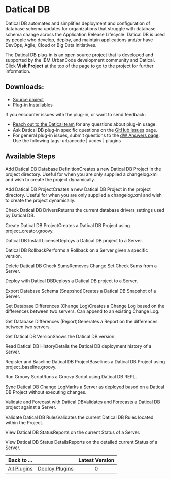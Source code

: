 
Datical DB
==========


Datical DB automates and simplifies deployment and configuration of database schema updates for organizations that struggle with database schema change across the Application Release Lifecycle. Datical DB is used by people who develop, deploy, and maintain applications and/or have DevOps, Agile, Cloud or Big Data initiatives.




The Datical DB plug-in is an open source project that is developed and supported by the IBM UrbanCode development community and Datical. Click **Visit Project** at the top of the page to go to the project for further information.



Downloads:
----------


* [Source project](https://github.com/IBM-UrbanCode/DaticalDB-UCD-UCB)
* [Plug-in Installables](https://github.com/IBM-UrbanCode/DaticalDB-UCD-UCB/releases)


If you encounter issues with the plug-in, or want to send feedback:


* [Reach out to the Datical team](http://www-304.ibm.com/partnerworld/gsd/solutiondetails.do?solution=50447&lc=en&stateCd=P&tab=1) for any questions about plug-in usage.
* Ask Datical DB plug-in specific questions on the [GitHub Issues](https://github.com/IBM-UrbanCode/DaticalDB-UCD-UCB/issues) page.
* For general plug-in issues, submit questions to the [dW Answers page](https://developer.ibm.com/answers/smart-spaces/23/urbancode.html). Use the following tags: urbancode | ucdev | plugins



Available Steps
---------------


Add Datical DB Database DefinitionCreates a new Datical DB Project in the project directory. Useful for when you are only supplied a changelog.xml and wish to create the project dynamically.


Add Datical DB ProjectCreates a new Datical DB Project in the project directory. Useful for when you are only supplied a changelog.xml and wish to create the project dynamically.


Check Datical DB DriversReturns the current database drivers settings used by Datical DB.


Create Datical DB ProjectCreates a Datical DB Project using project\_creator.groovy.


Datical DB Install LicenseDeploys a Datical DB project to a Server.


Datical DB RollbackPerforms a Rollback on a Server given a specific version.


Delete Datical DB Check SumsRemoves Change Set Check Sums from a Server.


Deploy with Datical DBDeploys a Datical DB project to a Server.


Export Database Schema (Snapshot)Creates a Datical DB Snapshot of a Server.


Get Database Differences (Change Log)Creates a Change Log based on the differences between two servers. Can append to an existing Change Log.


Get Database Differences (Report)Generates a Report on the differences between two servers.


Get Datical DB VersionShows the Datical DB version.


Read Datical DB HistoryDetails the Datical DB deployment history of a Server.


Register and Baseline Datical DB ProjectBaselines a Datical DB Project using project\_baseline.groovy.


Run Groovy ScriptRuns a Groovy Script using Datical DB REPL.


Sync Datical DB Change LogMarks a Server as deployed based on a Datical DB Project without executing changes.


Validate and Forecast with Datical DBValidates and Forecasts a Datical DB project against a Server.


Validate Datical DB RulesValidates the current Datical DB Rules located within the Project.


View Datical DB StatusReports on the current Status of a Server.


View Datical DB Status DetailsReports on the detailed current Status of a Server.





|Back to ...||Latest Version|
| :---: | :---: | :---: |
|[All Plugins](../../index.md)|[Deploy Plugins](../README.md)|[0]()|
